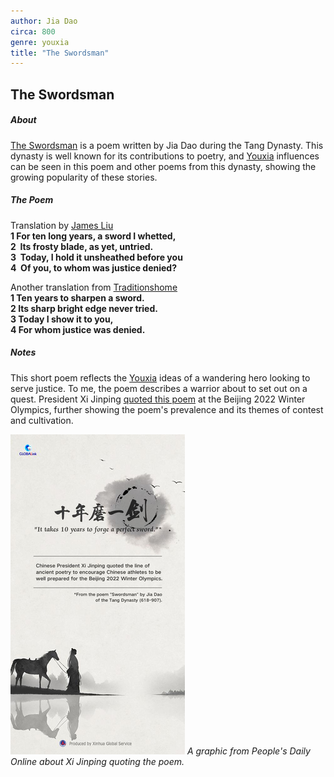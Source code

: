 ```yaml
---
author: Jia Dao
circa: 800
genre: youxia
title: "The Swordsman"
---
```

## The Swordsman
##### About
[The Swordsman](The%20Swordsman.md) is a poem written by Jia Dao during the Tang Dynasty. This dynasty is well known for its contributions to poetry, and [Youxia](Youxia.md) influences can be seen in this poem and other poems from this dynasty, showing the growing popularity of these stories.

##### The Poem
Translation by [James Liu](http://www.jstor.org/stable/23881289)  
**1  For ten long years, a sword I whetted,  
2  Its frosty blade, as yet, untried.  
3  Today, I hold it unsheathed before you  
4  Of you, to whom was justice denied?**

Another translation from [Traditionshome](https://100tangpoems.wordpress.com/2022/02/16/ten-years-to-forge-a-swooooord/)  
**1 Ten years to sharpen a sword.   
2 Its sharp bright edge never tried.  
3 Today I show it to you,  
4 For whom justice was denied.**

##### Notes
This short poem reflects the [Youxia](Youxia.md) ideas of a wandering hero looking to serve justice. To me, the poem describes a warrior about to set out on a quest. President Xi Jinping [quoted this poem](http://en.people.cn/n3/2022/0212/c90000-9956834.html) at the Beijing 2022 Winter Olympics, further showing the poem's prevalence and its themes of contest and cultivation.

![](Assets/Swordsman%20Quote.png)
*A graphic from People's Daily Online about Xi Jinping quoting the poem.*